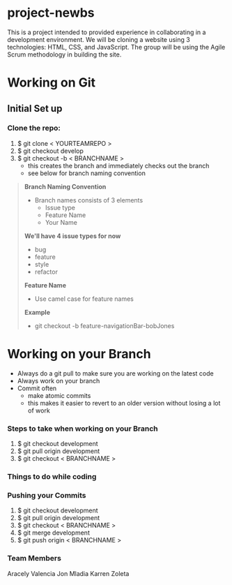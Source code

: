 # project-newbs
This is a project intended to provided experience in collaborating in a development environment. We will be cloning a website using 3 technologies: HTML, CSS, and JavaScript. The group will be using the Agile Scrum methodology in building the site. 

# Working on Git

## Initial Set up

### Clone the repo:
 1. $ git clone < YOURTEAMREPO >
 2. $ git checkout develop
 3. $ git checkout -b < BRANCHNAME >
     - this creates the branch and immediately checks out the branch
     - see below for branch naming convention

> **Branch Naming Convention**
> - Branch names consists of 3 elements
>   - Issue type
>   - Feature Name
>   - Your Name
>
> **We'll have 4 issue types for now**
> - bug
> - feature
> - style
> - refactor
>
> **Feature Name**
> - Use camel case for feature names
>
> **Example**
> - git checkout -b feature-navigationBar-bobJones

# Working on your Branch

- Always do a git pull to make sure you are working on the latest code
- Always work on your branch
- Commit often 
	- make atomic commits 
	- this makes it easier to revert to an older version without losing a lot of work

### Steps to take when working on your Branch
1. $ git checkout development  
2. $ git pull origin development  
3. $ git checkout < BRANCHNAME >

### Things to do while coding

### Pushing your Commits
1. $ git checkout development  
2. $ git pull origin development  
3. $ git checkout < BRANCHNAME >
4. $ git merge development  
5. $ git push origin < BRANCHNAME >

### Team Members
Aracely Valencia
Jon Mladia
Karren Zoleta
